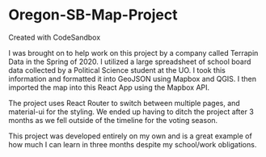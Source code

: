 # Oregon-SB-Map-Project

Created with CodeSandbox

I was brought on to help work on this project by a company called Terrapin Data in the Spring of 2020. I utilized a large spreadsheet of school board data collected by a Political Science student at the UO. I took this information and formatted it into GeoJSON using Mapbox and QGIS. I then imported the map into this React App using the Mapbox API.

The project uses React Router to switch between multiple pages, and material-ui for the styling. We ended up having to ditch the project after 3 months as we fell outside of the timeline for the voting season.

This project was developed entirely on my own and is a great example of how much I can learn in three months despite my school/work obligations.
